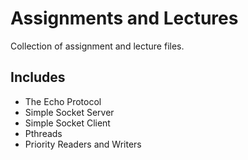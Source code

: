 # Assignments and Lectures

Collection of assignment and lecture files.

## Includes

- The Echo Protocol
- Simple Socket Server
- Simple Socket Client
- Pthreads
- Priority Readers and Writers
